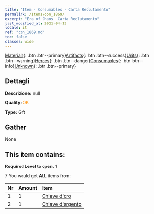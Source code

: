 ```yaml
---
title: "Item - Consumables - Carta Reclutamento"
permalink: /Items/con_1869/
excerpt: "Era of Chaos  Carta Reclutamento"
last_modified_at: 2021-04-12
locale: it
ref: "con_1869.md"
toc: false
classes: wide
---
```

 [Materials](/it/Items/){: .btn .btn--primary}[Artifacts](/it/Items/Artifacts/){: .btn .btn--success}[Units](/it/Items/Units/){: .btn .btn--warning}[Heroes](/it/Items/Heroes/){: .btn .btn--danger}[Consumables](/it/Items/Consumables/){: .btn .btn--info}[Unknown](/it/Items/Unknown/){: .btn .btn--primary}

## Dettagli
 **Descrizione:** null

 **Quality:** <span style="color: #FF8C00">OK</span>

 **Type:** Gift

## Gather

  None

## This item contains:

 **Required Level to open:** 1

 7 You would get **ALL** items  from:

  | Nr | Amount |     Item    |
  |:---|:-------|:------------|
  | 1 | 1 | [Chiave d'oro](/it/Items/con_783/) | 
  | 2 | 1 | [Chiave d'argento](/it/Items/con_693/) | 
